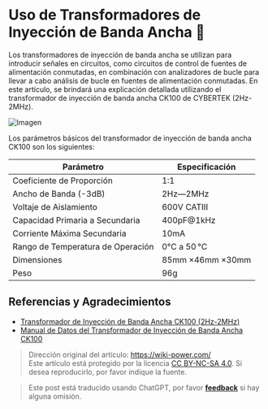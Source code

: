 # Uso de Transformadores de Inyección de Banda Ancha 🚧

Los transformadores de inyección de banda ancha se utilizan para introducir señales en circuitos, como circuitos de control de fuentes de alimentación conmutadas, en combinación con analizadores de bucle para llevar a cabo análisis de bucle en fuentes de alimentación conmutadas. En este artículo, se brindará una explicación detallada utilizando el transformador de inyección de banda ancha CK100 de CYBERTEK (2Hz-2MHz).

![Imagen](https://img.wiki-power.com/d/wiki-media/img/20220513092658.png)

Los parámetros básicos del transformador de inyección de banda ancha CK100 son los siguientes:

| Parámetro          | Especificación      |
| ------------------ | ------------------- |
| Coeficiente de Proporción | 1:1              |
| Ancho de Banda (-3dB) | 2Hz—2MHz         |
| Voltaje de Aislamiento | 600V CATIII      |
| Capacidad Primaria a Secundaria | 400pF@1kHz       |
| Corriente Máxima Secundaria | 10mA             |
| Rango de Temperatura de Operación | 0°C a 50 °C     |
| Dimensiones | 85mm ×46mm ×30mm |
| Peso | 96g              |

## Referencias y Agradecimientos

- [Transformador de Inyección de Banda Ancha CK100 (2Hz-2MHz)](http://cybertek.cn/info/331)
- [Manual de Datos del Transformador de Inyección de Banda Ancha CK100](http://cybertek.cn/upload/files/2020/06/09/1591691726SUGP.pdf)

> Dirección original del artículo: <https://wiki-power.com/>  
> Este artículo está protegido por la licencia [CC BY-NC-SA 4.0](https://creativecommons.org/licenses/by/4.0/deed.zh). Si desea reproducirlo, por favor indique la fuente.

> Este post está traducido usando ChatGPT, por favor [**feedback**](https://github.com/linyuxuanlin/Wiki_MkDocs/issues/new) si hay alguna omisión.
